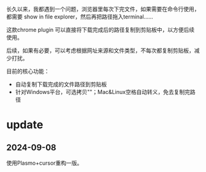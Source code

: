 长久以来，我都遇到一个问题，浏览器里每次下完文件，如果需要在命令行使用，都需要 show in file explorer，然后再把路径拖入terminal……

这款chrome plugin 可以直接将下载完成后的路径复制到剪贴板中，以方便后续使用。

后续，如果有必要，可以考虑根据网址来源和文件类型，不每次都复制剪贴板，减少打扰。

目前的核心功能：
- 自动复制下载完成的文件路径到剪贴板
- 针对Windows平台，可选拷贝""；Mac&Linux空格自动转义，免去复制完路径

# update

## 2024-09-08
使用Plasmo+cursor重构一版。
